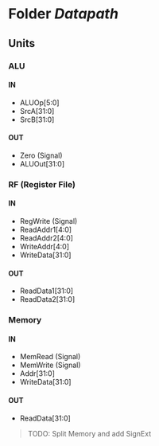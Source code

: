 # Folder *Datapath*

## Units

### ALU

#### IN

- ALUOp[5:0]
- SrcA[31:0]
- SrcB[31:0]

#### OUT

- Zero (Signal)
- ALUOut[31:0]

### RF (Register File)

#### IN

- RegWrite (Signal)
- ReadAddr1[4:0]
- ReadAddr2[4:0]
- WriteAddr[4:0]
- WriteData[31:0]

#### OUT

- ReadData1[31:0]
- ReadData2[31:0]

### Memory

#### IN

- MemRead (Signal)
- MemWrite (Signal)
- Addr[31:0]
- WriteData[31:0]

#### OUT

- ReadData[31:0]

> TODO: Split Memory and add SignExt